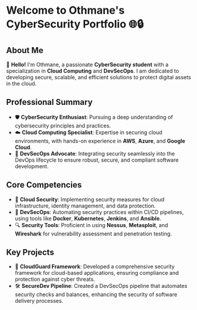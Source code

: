 # Welcome to Othmane's CyberSecurity Portfolio 🌐🔒

## About Me
👋 **Hello!** I'm Othmane, a passionate **CyberSecurity student** with a specialization in **Cloud Computing** and **DevSecOps**. I am dedicated to developing secure, scalable, and efficient solutions to protect digital assets in the cloud.

## Professional Summary

- 🛡️ **CyberSecurity Enthusiast**: Pursuing a deep understanding of cybersecurity principles and practices.
- ☁️ **Cloud Computing Specialist**: Expertise in securing cloud environments, with hands-on experience in **AWS**, **Azure**, and **Google Cloud**.
- 🔄 **DevSecOps Advocate**: Integrating security seamlessly into the DevOps lifecycle to ensure robust, secure, and compliant software development.

## Core Competencies

- 🏢 **Cloud Security**: Implementing security measures for cloud infrastructure, identity management, and data protection.
- 🚀 **DevSecOps**: Automating security practices within CI/CD pipelines, using tools like **Docker**, **Kubernetes**, **Jenkins**, and **Ansible**.
- 🔍 **Security Tools**: Proficient in using **Nessus**, **Metasploit**, and **Wireshark** for vulnerability assessment and penetration testing.

## Key Projects

- 🔐 **CloudGuard Framework**: Developed a comprehensive security framework for cloud-based applications, ensuring compliance and protection against cyber threats.
- 🛠️ **SecureDev Pipeline**: Created a DevSecOps pipeline that automates security checks and balances, enhancing the security of software delivery processes.

